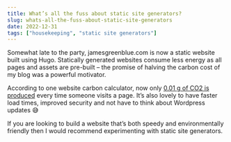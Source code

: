 ```yaml
---
title: What’s all the fuss about static site generators?
slug: whats-all-the-fuss-about-static-site-generators
date: 2022-12-31
tags: ["housekeeping", "static site generators"]
---
```


Somewhat late to the party, jamesgreenblue.com is now a static website built using Hugo. Statically generated websites consume less energy as all pages and assets are pre-built – the promise of halving the carbon cost of my blog was a powerful motivator.

According to one website carbon calculator, now only [0.01 g of CO2 is produced](_https://www.websitecarbon.com/website/jamesgreenblue-com/_) every time someone visits a page. It’s also lovely to have faster load times, improved security and not have to think about Wordpress updates 😅

If you are looking to build a website that’s both speedy and environmentally friendly then I would recommend experimenting with static site generators.